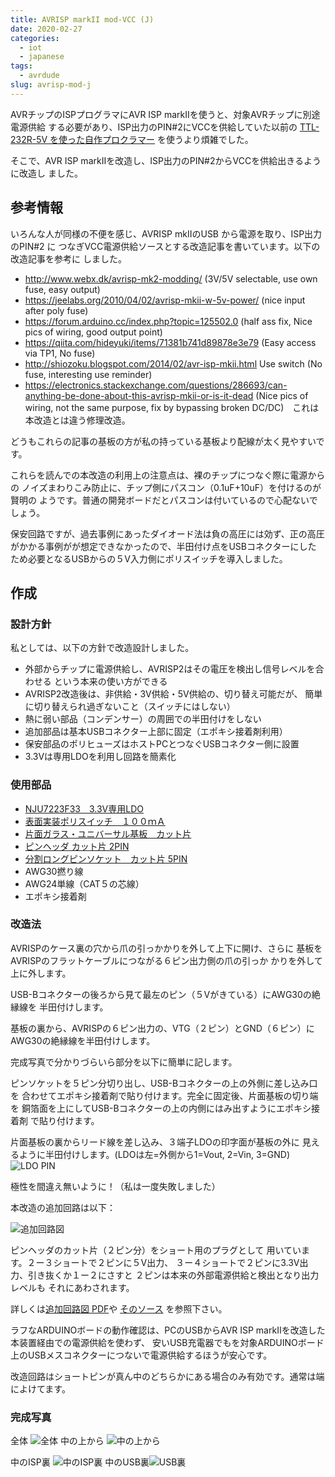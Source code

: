 ```yaml
---
title: AVRISP markII mod-VCC (J)
date: 2020-02-27
categories:
  - iot
  - japanese
tags:
  - avrdude
slug: avrisp-mod-j
---
```


AVRチップのISPプログラマにAVR ISP markIIを使うと、対象AVRチップに別途電源供給
する必要があり、ISP出力のPIN#2にVCCを供給していた以前の
[TTL-232R-5V を使った自作プロクラマー](https://github.com/osamuaoki/avrdude-friend)
を使うより煩雑でした。

そこで、AVR ISP markIIを改造し、ISP出力のPIN#2からVCCを供給出きるように改造し
ました。


## 参考情報

いろんな人が同様の不便を感じ、AVRISP mkIIのUSB から電源を取り、ISP出力のPIN#2 に
つなぎVCC電源供給ソースとする改造記事を書いています。以下の改造記事を参考に
しました。

* http://www.webx.dk/avrisp-mk2-modding/ (3V/5V selectable, use own fuse, easy output)
* https://jeelabs.org/2010/04/02/avrisp-mkii-w-5v-power/ (nice input after poly fuse)
* https://forum.arduino.cc/index.php?topic=125502.0 (half ass fix, Nice pics of
  wiring, good output point)
* https://qiita.com/hideyuki/items/71381b741d89878e3e79 (Easy access via TP1, No fuse)
* http://shiozoku.blogspot.com/2014/02/avr-isp-mkii.html Use switch (No fuse,
  interesting use reminder)
* https://electronics.stackexchange.com/questions/286693/can-anything-be-done-about-this-avrisp-mkii-or-is-it-dead
  (Nice pics of wiring, not the same purpose, fix by bypassing broken
  DC/DC)　これは本改造とは違う修理改造。

どうもこれらの記事の基板の方が私の持っている基板より配線が太く見やすいです。

これらを読んでの本改造の利用上の注意点は、裸のチップにつなぐ際に電源からの
ノイズまわりこみ防止に、チップ側にパスコン（0.1uF+10uF）を付けるのが賢明の
ようです。普通の開発ボードだとパスコンは付いているので心配ないでしょう。

保安回路ですが、過去事例にあったダイオード法は負の高圧には効ず、正の高圧
がかかる事例がが想定できなかったので、半田付け点をUSBコネクターにした
ため必要となるUSBからの５V入力側にポリスイッチを導入しました。

## 作成

### 設計方針

私としては、以下の方針で改造設計しました。

* 外部からチップに電源供給し、AVRISP2はその電圧を検出し信号レベルを合わせる
  という本来の使い方ができる
* AVRISP2改造後は、非供給・3V供給・5V供給の、切り替え可能だが、
  簡単に切り替えられ過ぎないこと（スイッチにはしない）
* 熱に弱い部品（コンデンサー）の周囲での半田付けをしない
* 追加部品は基本USBコネクター上部に固定（エポキシ接着剤利用）
* 保安部品のポリヒューズはホストPCとつなぐUSBコネクター側に設置
* 3.3Vは専用LDOを利用し回路を簡素化

### 使用部品

* [NJU7223F33　3.3V専用LDO](http://akizukidenshi.com/catalog/g/gI-00432/)
* [表面実装ポリスイッチ　１００ｍＡ](http://akizukidenshi.com/catalog/g/gP-01316/)
* [片面ガラス・ユニバーサル基板　カット片](http://akizukidenshi.com/catalog/g/gP-00517/)
* [ピンヘッダ カット片 2PIN](http://akizukidenshi.com/catalog/g/gC-00167/)
* [分割ロングピンソケット　カット片 5PIN](http://akizukidenshi.com/catalog/g/gC-05779/)
* AWG30撚り線
* AWG24単線（CAT５の芯線）
* エポキシ接着剤


### 改造法

AVRISPのケース裏の穴から爪の引っかかりを外して上下に開け、さらに
基板をAVRISPのフラットケーブルにつながる６ピン出力側の爪の引っか
かりを外して上に外します。

USB-Bコネクターの後ろから見て最左のピン（５Vがきている）にAWG30の絶縁線を
半田付けします。

基板の裏から、AVRISPの６ピン出力の、VTG（２ピン）とGND（６ピン）に
AWG30の絶縁線を半田付けします。

完成写真で分かりづらいら部分を以下に簡単に記します。

ピンソケットを５ピン分切り出し、USB-Bコネクターの上の外側に差し込み口を
合わせてエポキシ接着剤で貼り付けます。完全に固定後、片面基板の切り端を
銅箔面を上にしてUSB-Bコネクターの上の内側にはみ出すようにエポキシ接着剤
で貼り付けます。

片面基板の裏からリード線を差し込み、３端子LDOの印字面が基板の外に
見えるように半田付けします。(LDOは左=外側から1=Vout, 2=Vin, 3=GND)
![LDO PIN](/img/LDO3V3.jpg)

極性を間違え無いように！（私は一度失敗しました）

本改造の追加回路は以下：

![追加回路図](/img/AVRISP2-mod.png)

ピンヘッダのカット片（２ピン分）をショート用のプラグとして
用いています。２ー３ショートで２ピンに５V出力、
３ー４ショートで２ピンに3.3V出力、引き抜くか１ー２にさすと
２ピンは本来の外部電源供給と検出となり出力レベルも
それにあわされます。

詳しくは[追加回路図 PDF](/img/AVRISP2-mod.pdf)や
[そのソース](https://github.com/osamuaoki/osamuaoki-hugo-proj/tree/master/002_avrisp2_mod)
を参照下さい。

ラフなARDUINOボードの動作確認は、PCのUSBからAVR ISP markIIを改造した本装置経由での電源供給を使わず、
安いUSB充電器でもを対象ARDUINOボード上のUSBメスコネクターにつないで電源供給するほうが安心です。

改造回路はショートピンが真ん中のどちらかにある場合のみ有効です。通常は端によけてます。

### 完成写真

全体 ![全体](/img/AVRISP2-mod.jpg)
中の上から ![中の上から](/img/AVRISP2-mod-top.jpg)

中のISP裏 ![中のISP裏](/img/AVRISP2-mod-isp.jpg)
中のUSB裏![USB裏](/img/AVRISP2-mod-usb.jpg)

<!-- vim: se ai tw=79: -->
